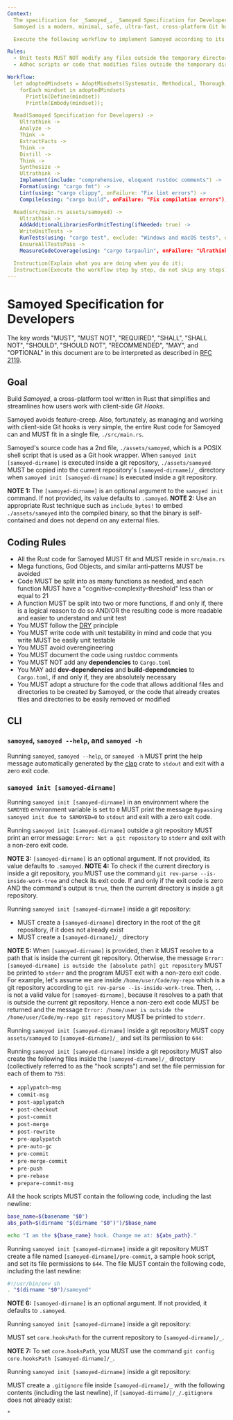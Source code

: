 ```yaml
---
Context:
  The specification for _Samoyed_, _Samoyed Specification for Developers_, is written below, after this front matter.
  Samoyed is a modern, minimal, safe, ultra-fast, cross-platform Git hooks manager.

  Execute the following workflow to implement Samoyed according to its specification in Rust.

Rules:
  - Unit tests MUST NOT modify any files outside the temporary directories created for testing and the `/tmp` directory.
  - Adhoc scripts or code that modifies files outside the temporary directories created for testing and the `/tmp` directory MUST NOT be written.

Workflow:
  let adoptedMindsets = AdoptMindsets(Systematic, Methodical, Thorough, Exact, Diligent) in
    forEach mindset in adoptedMindsets
      Println(Define(mindset))
      Println(Embody(mindset));

  Read(Samoyed Specification for Developers) ->
    Ultrathink ->
    Analyze ->
    Think ->
    ExtractFacts ->
    Think ->
    Distill ->
    Think ->
    Synthesize ->
    Ultrathink ->
    Implement(include: "comprehensive, eloquent rustdoc comments") ->
    Format(using: "cargo fmt") ->
    Lint(using: "cargo clippy", onFailure: "Fix lint errors") ->
    Compile(using: "cargo build", onFailure: "Fix compilation errors");

  Read(src/main.rs assets/samoyed) ->
    Ultrathink ->
    AddAdditionalLibrariesForUnitTesting(ifNeeded: true) ->
    WriteUnitTests ->
    RunTests(using: "cargo test", exclude: "Windows and macOS tests", onFailure: "Ultrathink, find and fix root cause of test failures") ->
    EnsureAllTestsPass ->
    MeasureCodeCoverage(using: "cargo tarpaulin", onFailure: "Ulrathink, strategize, and write more unit tests to improve coverage");

  Instruction(Explain what you are doing when you do it);
  Instruction(Execute the workflow step by step, do not skip any steps);
---
```


# Samoyed Specification for Developers

The key words "MUST", "MUST NOT", "REQUIRED", "SHALL", "SHALL NOT", "SHOULD", "SHOULD NOT", "RECOMMENDED", "MAY", and "OPTIONAL" in this document are to be interpreted as described in [RFC 2119](https://datatracker.ietf.org/doc/html/rfc2119).

## Goal

Build _Samoyed_, a cross-platform tool written in Rust that simplifies and streamlines how users work with client-side _Git Hooks_.

Samoyed avoids feature-creep. Also, fortunately, as managing and working with client-side Git hooks is very simple, the entire Rust code for Samoyed can and MUST fit in a single file, `./src/main.rs`.

Samoyed's source code has a 2nd file, `./assets/samoyed`, which is a POSIX shell script that is used as a Git hook wrapper. When `samoyed init [samoyed-dirname]` is executed inside a git repository, `./assets/samoyed` MUST be copied into the current repository's `[samoyed-dirname]/_` directory when `samoyed init [samoyed-dirname]` is executed inside a git repository.

**NOTE 1:** The `[samoyed-dirname]` is an optional argument to the `samoyed init` command. If not provided, its value defaults to `.samoyed`.
**NOTE 2:** Use an appropriate Rust technique such as `include_bytes!` to embed `./assets/samoyed` into the compiled binary, so that the binary is self-contained and does not depend on any external files.

## Coding Rules

* All the Rust code for Samoyed MUST fit and MUST reside in `src/main.rs`
* Mega functions, God Objects, and similar anti-patterns MUST be avoided
* Code MUST be split into as many functions as needed, and each function MUST have a "cognitive-complexity-threshold" less than or equal to 21
* A function MUST be split into two or more functions, if and only if, there is a logical reason to do so AND/OR the resulting code is more readable and easier to understand and unit test
* You MUST follow the [DRY](https://en.wikipedia.org/wiki/Don%27t_repeat_yourself) principle
* You MUST write code with unit testability in mind and code that you write MUST be easily unit testable
* You MUST avoid overengineering
* You MUST document the code using rustdoc comments
* You MUST NOT add any **dependencies** to `Cargo.toml`
* You MAY add **dev-dependencies** and **build-dependencies** to `Cargo.toml`, if and only if, they are absolutely necessary
* You MUST adopt a structure for the code that allows additional files and directories to be created by Samoyed, or the code that already creates files and directories to be easily removed or modified

## CLI

### `samoyed`, `samoyed --help`, and `samoyed -h`

Running `samoyed`, `samoyed --help`, or `samoyed -h` MUST print the help message automatically generated by the [clap](https://crates.io/crates/clap) crate to `stdout` and exit with a zero exit code.

### `samoyed init [samoyed-dirname]`

Running `samoyed init [samoyed-dirname]` in an environment where the `SAMOYED` environment variable is set to `0` MUST print the message `Bypassing samoyed init due to SAMOYED=0` to `stdout` and exit with a zero exit code.

Running `samoyed init [samoyed-dirname]` outside a git repository MUST print an error message: `Error: Not a git repository` to `stderr` and exit with a non-zero exit code.

**NOTE 3:** `[samoyed-dirname]` is an optional argument. If not provided, its value defaults to `.samoyed`.
**NOTE 4:** To check if the current directory is inside a git repository, you MUST use the command `git rev-parse --is-inside-work-tree` and check its exit code. If and only if the exit code is zero AND the command's output is `true`, then the current directory is inside a git repository.

Running `samoyed init [samoyed-dirname]` inside a git repository:

* MUST create a `[samoyed-dirname]` directory in the root of the git repository, if it does not already exist
* MUST create a `[samoyed-dirname]/_` directory

**NOTE 5:** When `[samoyed-dirname]` is provided, then it MUST resolve to a path that is inside the current git repository. Otherwise, the message `Error: [samoyed-dirname] is outside the [absolute path] git repository` MUST be printed to `stderr` and the program MUST exit with a non-zero exit code. For example, let's assume we are inside `/home/user/Code/my-repo` which is a git repository according to `git rev-parse --is-inside-work-tree`. Then, `..` is not a valid value for `[samoyed-dirname]`, because it resolves to a path that is outside the current git repository. Hence a non-zero exit code MUST be returned and the message `Error: /home/user is outside the /home/user/Code/my-repo git repository` MUST be printed to `stderr`.

Running `samoyed init [samoyed-dirname]` inside a git repository MUST copy `assets/samoyed` to `[samoyed-dirname]/_` and set its permission to `644`:

Running `samoyed init [samoyed-dirname]` inside a git repository MUST also create the following files inside the `[samoyed-dirname]/_` directory (collectively referred to as the "hook scripts") and set the file permission for each of them to `755`:

* `applypatch-msg`
* `commit-msg`
* `post-applypatch`
* `post-checkout`
* `post-commit`
* `post-merge`
* `post-rewrite`
* `pre-applypatch`
* `pre-auto-gc`
* `pre-commit`
* `pre-merge-commit`
* `pre-push`
* `pre-rebase`
* `prepare-commit-msg`

All the hook scripts MUST contain the following code, including the last newline:

```sh
base_name=$(basename "$0")
abs_path=$(dirname "$(dirname "$0")")/$base_name

echo "I am the ${base_name} hook. Change me at: ${abs_path}."

```

Running `samoyed init [samoyed-dirname]` inside a git repository MUST create a file named `[samoyed-dirname]/pre-commit`, a sample hook script, and set its file permissions to `644`. The file MUST contain the following code, including the last newline:

```sh
#!/usr/bin/env sh
. "$(dirname "$0")/samoyed"

```

**NOTE 6:** `[samoyed-dirname]` is an optional argument. If not provided, it defaults to `.samoyed`.

Running `samoyed init [samoyed-dirname]` inside a git repository:

MUST set `core.hooksPath` for the current repository to `[samoyed-dirname]/_`.

**NOTE 7:** To set `core.hooksPath`, you MUST use the command `git config core.hooksPath [samoyed-dirname]/_`.

Running `samoyed init [samoyed-dirname]` inside a git repository:

MUST create a `.gitignore` file inside `[samoyed-dirname]/_` with the following contents (including the last newline), if `[samoyed-dirname]/_/.gitignore` does not already exist:

```
*

```
